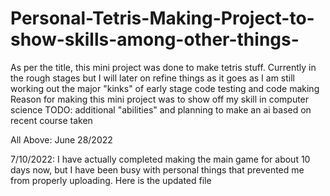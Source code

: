 # Personal-Tetris-Making-Project-to-show-skills-among-other-things-

As per the title, this mini project was done to make tetris stuff.
Currently in the rough stages but I will later on refine things as it goes as I am still working out the 
major "kinks" of early stage code testing and code making 
Reason for making this mini project was to show off my skill in computer science 
TODO: additional "abilities" and planning to make an ai based on recent course taken 

All Above: June 28/2022

7/10/2022:
I have actually completed making the main game for about 10 days now, but I have been busy with personal things that prevented me from properly uploading. Here is the updated file
